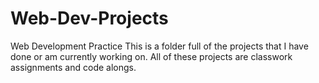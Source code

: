 # Web-Dev-Projects
Web Development Practice
This is a folder full of the projects that I have done or am currently working on. All of these projects are classwork assignments and code alongs. 
